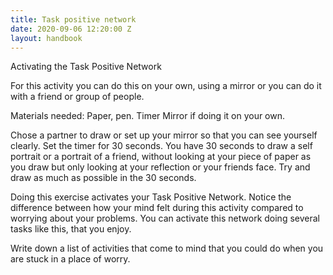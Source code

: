 ```yaml
---
title: Task positive network
date: 2020-09-06 12:20:00 Z
layout: handbook
---
```


Activating the Task Positive Network  

For this activity you can do this on your own, using a mirror or you can do it with a friend or group of people.

Materials needed: Paper, pen.
Timer
Mirror if doing it on your own.

Chose a partner to draw or set up your mirror so that you can see yourself clearly. Set the timer for 30 seconds. You have 30 seconds to draw a self portrait or a portrait of a friend, without looking at your piece of paper as you draw but only looking at your reflection or your friends face. Try and draw as much as possible in the 30 seconds.  

Doing this exercise activates your Task Positive Network. Notice the difference between how your mind felt during this activity compared to worrying about your problems. You can activate this network doing several tasks like this, that you enjoy.

Write down a list of activities that come to mind that you could do when you are stuck in a place of worry.
